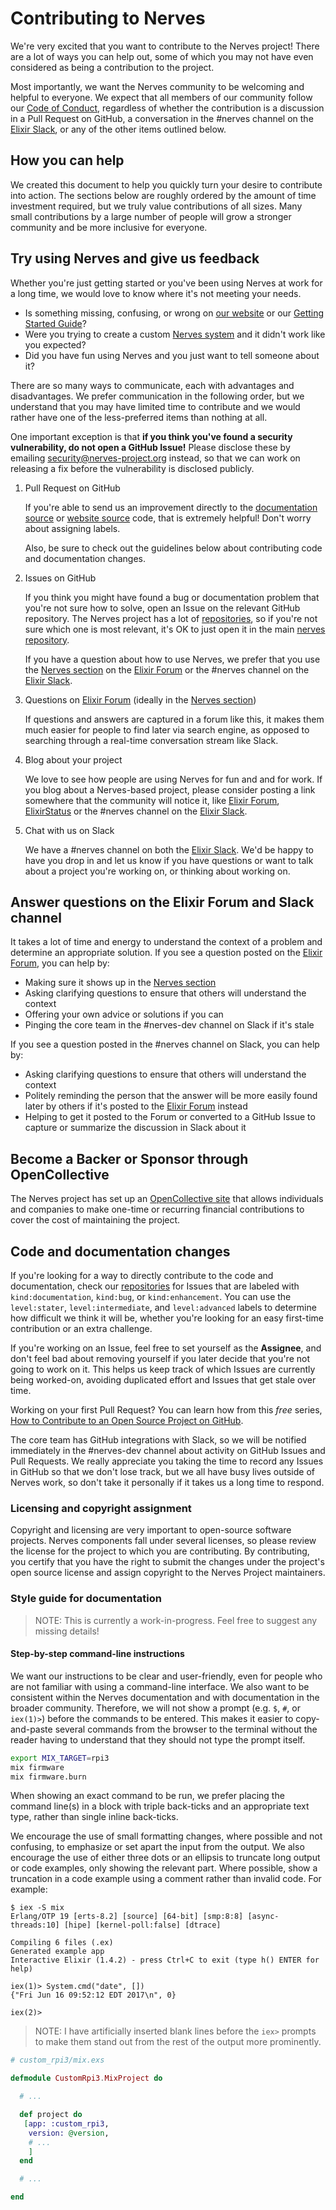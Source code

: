 # Contributing to Nerves

We're very excited that you want to contribute to the Nerves project! There are
a lot of ways you can help out, some of which you may not have even considered
as being a contribution to the project.

Most importantly, we want the Nerves community to be welcoming and helpful to
everyone. We expect that all members of our community follow our [Code of
Conduct](CODE_OF_CONDUCT.md), regardless of whether the contribution is a
discussion in a Pull Request on GitHub, a conversation in the #nerves channel on
the [Elixir Slack], or any of the other items outlined below.

## How you can help

We created this document to help you quickly turn your desire to contribute into
action. The sections below are roughly ordered by the amount of time investment
required, but we truly value contributions of all sizes. Many small
contributions by a large number of people will grow a stronger community and be
more inclusive for everyone.

## Try using Nerves and give us feedback

Whether you're just getting started or you've been using Nerves at work for a
long time, we would love to know where it's not meeting your needs.

* Is something missing, confusing, or wrong on [our website] or our [Getting
  Started Guide]?
* Were you trying to create a custom [Nerves system] and it didn't work like you
  expected?
* Did you have fun using Nerves and you just want to tell someone about it?

There are so many ways to communicate, each with advantages and disadvantages.
We prefer communication in the following order, but we understand that you may
have limited time to contribute and we would rather have one of the
less-preferred items than nothing at all.

One important exception is that **if you think you've found a security
vulnerability, do not open a GitHub Issue!** Please disclose these by emailing
[security@nerves-project.org] instead, so that we can work on releasing a fix
before the vulnerability is disclosed publicly.

1. Pull Request on GitHub

    If you're able to send us an improvement directly to the [documentation
    source] or [website source] code, that is extremely helpful! Don't worry
    about assigning labels.

    Also, be sure to check out the guidelines below about contributing code and
    documentation changes.

2. Issues on GitHub

    If you think you might have found a bug or documentation problem that you're
    not sure how to solve, open an Issue on the relevant GitHub repository. The
    Nerves project has a lot of [repositories], so if you're not sure which one
    is most relevant, it's OK to just open it in the main [nerves repository].

    If you have a question about how to use Nerves, we prefer that you use the
    [Nerves section] on the [Elixir Forum] or the #nerves channel on the [Elixir
    Slack].

3. Questions on [Elixir Forum] (ideally in the [Nerves section])

    If questions and answers are captured in a forum like this, it makes them
    much easier for people to find later via search engine, as opposed to
    searching through a real-time conversation stream like Slack.

4. Blog about your project

    We love to see how people are using Nerves for fun and and for work. If you
    blog about a Nerves-based project, please consider posting a link somewhere
    that the community will notice it, like [Elixir Forum], [ElixirStatus] or
    the #nerves channel on the [Elixir Slack].

6. Chat with us on Slack

    We have a #nerves channel on both the [Elixir Slack].
    We'd be happy to have you drop in and let us know if you have questions or
    want to talk about a project you're working on, or thinking about working on.

[our website]: http://www.nerves-project.org
[Getting Started Guide]: https://hexdocs.pm/nerves/getting-started.html
[Nerves system]: https://hexdocs.pm/nerves/systems.html
[documentation source]: https://github.com/nerves-project/nerves/tree/main/docs
[website source]: https://github.com/nerves-project/nerves-project.github.com
[Triage process]: #issue-and-pull-request-triage
[repositories]: https://github.com/nerves-project
[nerves repository]: https://github.com/nerves-project/nerves
[Elixir Forum]: https://elixirforum.com
[Nerves section]: https://elixirforum.com/c/nerves-forum
[ElixirStatus]: http://elixirstatus.com/
[security@nerves-project.org]: mailto:security@nerves-project.org
[Elixir Slack]: https://elixir-slack.community/

## Answer questions on the Elixir Forum and Slack channel

It takes a lot of time and energy to understand the context of a problem and
determine an appropriate solution. If you see a question posted on the [Elixir
Forum], you can help by:

* Making sure it shows up in the [Nerves section]
* Asking clarifying questions to ensure that others will understand the context
* Offering your own advice or solutions if you can
* Pinging the core team in the #nerves-dev channel on Slack if it's stale

If you see a question posted in the #nerves channel on Slack, you can help by:

* Asking clarifying questions to ensure that others will understand the context
* Politely reminding the person that the answer will be more easily found later
  by others if it's posted to the [Elixir Forum] instead
* Helping to get it posted to the Forum or converted to a GitHub Issue to
  capture or summarize the discussion in Slack about it

## Become a Backer or Sponsor through OpenCollective

The Nerves project has set up an [OpenCollective site] that allows individuals
and companies to make one-time or recurring financial contributions to cover the
cost of maintaining the project.

[OpenCollective site]: https://opencollective.com/nerves-project

## Code and documentation changes

If you're looking for a way to directly contribute to the code and
documentation, check our [repositories] for Issues that are labeled with
`kind:documentation`, `kind:bug`, or `kind:enhancement`. You can use the
`level:stater`, `level:intermediate`, and `level:advanced` labels to determine
how difficult we think it will be, whether you're looking for an easy first-time
contribution or an extra challenge.

If you're working on an Issue, feel free to set yourself as the **Assignee**,
and don't feel bad about removing yourself if you later decide that you're not
going to work on it. This helps us keep track of which Issues are currently
being worked-on, avoiding duplicated effort and Issues that get stale over time.

Working on your first Pull Request? You can learn how from this *free* series,
[How to Contribute to an Open Source Project on GitHub].

The core team has GitHub integrations with Slack, so we will be notified
immediately in the #nerves-dev channel about activity on GitHub Issues and Pull
Requests. We really appreciate you taking the time to record any Issues in
GitHub so that we don't lose track, but we all have busy lives outside of Nerves
work, so don't take it personally if it takes us a long time to respond.

[How to Contribute to an Open Source Project on GitHub]: https://egghead.io/series/how-to-contribute-to-an-open-source-project-on-github

### Licensing and copyright assignment

Copyright and licensing are very important to open-source software projects.
Nerves components fall under several licenses, so please review the license for
the project to which you are contributing. By contributing, you certify that you
have the right to submit the changes under the project's open source license and
assign copyright to the Nerves Project maintainers.

### Style guide for documentation

> NOTE: This is currently a work-in-progress. Feel free to suggest any missing
details!

#### Step-by-step command-line instructions

We want our instructions to be clear and user-friendly, even for people who are
not familiar with using a command-line interface. We also want to be consistent
within the Nerves documentation and with documentation in the broader
community.  Therefore, we will not show a prompt (e.g. `$`, `#`, or `iex(1)>`)
before the commands to be entered. This makes it easier to copy-and-paste
several commands from the browser to the terminal without the reader having to
understand that they should not type the prompt itself.

```bash
export MIX_TARGET=rpi3
mix firmware
mix firmware.burn
```

When showing an exact command to be run, we prefer placing the command line(s)
in a block with triple back-ticks and an appropriate text type, rather than
single inline back-ticks.

We encourage the use of small formatting changes, where possible and not
confusing, to emphasize or set apart the input from the output. We also
encourage the use of either three dots or an ellipsis to truncate long output or
code examples, only showing the relevant part. Where possible, show a truncation
in a code example using a comment rather than invalid code. For example:

```plain
$ iex -S mix
Erlang/OTP 19 [erts-8.2] [source] [64-bit] [smp:8:8] [async-threads:10] [hipe] [kernel-poll:false] [dtrace]

Compiling 6 files (.ex)
Generated example app
Interactive Elixir (1.4.2) - press Ctrl+C to exit (type h() ENTER for help)

iex(1)> System.cmd("date", [])
{"Fri Jun 16 09:52:12 EDT 2017\n", 0}

iex(2)>
```

> NOTE: I have artificially inserted blank lines before the `iex>` prompts to
make them stand out from the rest of the output more prominently.

```elixir
# custom_rpi3/mix.exs

defmodule CustomRpi3.MixProject do

  # ...

  def project do
   [app: :custom_rpi3,
    version: @version,
    # ...
    ]
  end

  # ...

end
```
